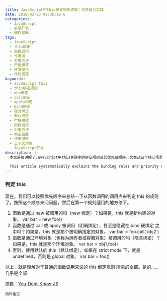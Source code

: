 ```yaml
---
title: JavaScript中this绑定规则详解：优先级与实践
date: 2018-03-23 09:36:16.0
categories:
  - JavaScript
  - 前端开发
  - 编程基础
tags:
  - JavaScript
  - this绑定
  - 函数调用
  - 作用域
  - 对象方法
  - 严格模式
  - 开发技巧
  - 代码规范
keywords:
  - JavaScript this
  - this绑定规则
  - new绑定
  - call绑定
  - apply绑定
  - bind绑定
  - 隐含绑定
  - 默认绑定
  - 严格模式
  - 函数调用
  - 对象方法
  - 构造函数
  - 作用域链
  - 上下文对象
  - JavaScript开发
description: |
  本文系统讲解了JavaScript中this关键字的绑定规则及其优先级顺序。文章从四个核心场景分析this的指向：首先是通过new调用时的构造绑定，其次是使用call/apply的明确绑定（包括bind硬绑定），然后是作为对象方法调用时的隐含绑定，最后是默认绑定规则。对每种绑定方式都提供了具体的代码示例，如new foo()、foo.call(obj2)、obj1.foo()等，并详细解释了在严格模式下的特殊情况。这些规则按优先级排序，帮助开发者在实际编程中准确判断this的指向，从而避免常见的this相关错误。

  This article systematically explains the binding rules and priority order of the 'this' keyword in JavaScript. It analyzes the direction of 'this' from four core scenarios: first, constructor binding when called with 'new', second, explicit binding using call/apply (including hard binding with bind), then implicit binding when called as an object method, and finally the default binding rule. For each binding method, specific code examples are provided, such as new foo(), foo.call(obj2), obj1.foo(), etc., with detailed explanations of special cases under strict mode. These rules are ordered by priority, helping developers accurately determine the direction of 'this' in actual programming, thereby avoiding common this-related errors. The article focuses on practical application while maintaining technical accuracy, making it an essential reference for JavaScript developers dealing with 'this' binding scenarios.
---
```


### 判定 this

现在，我们可以按照优先顺序来总结一下从函数调用的调用点来判定 this 的规则了。按照这个顺序来问问题，然后在第一个规则适用的地方停下。

  <!--more-->

1. 函数是通过 new 被调用的吗（new 绑定）？如果是，this 就是新构建的对象。
   var bar = new foo()
2. 函数是通过 call 或 apply 被调用（明确绑定），甚至是隐藏在 bind 硬绑定 之中吗？如果是，this 就是那个被明确指定的对象。
   var bar = foo.call( obj2 )
3. 函数是通过环境对象（也称为拥有者或容器对象）被调用的吗（隐含绑定）？如果是，this 就是那个环境对象。
   var bar = obj1.foo()
4. 否则，使用默认的 this（默认绑定）。如果在 strict mode 下，就是 undefined，否则是 global 对象。
   var bar = foo()

以上，就是理解对于普通的函数调用来说的 this 绑定规则 所需的全部。是的……几乎是全部

摘自：[You-Dont-Know-JS](https://github.com/getify/You-Dont-Know-JS/blob/1ed-zh-CN/this%20&%20object%20prototypes/ch2.md#%E5%88%A4%E5%AE%9A-this)

`用作备忘`

